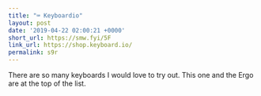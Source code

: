 ```yaml
---
title: "⌨️ Keyboardio"
layout: post
date: '2019-04-22 02:00:21 +0000'
short_url: https://smw.fyi/5F
link_url: https://shop.keyboard.io/
permalink: s9r
---
```

There are so many keyboards I would love to try out. This one and the Ergo are at the top of the list.
